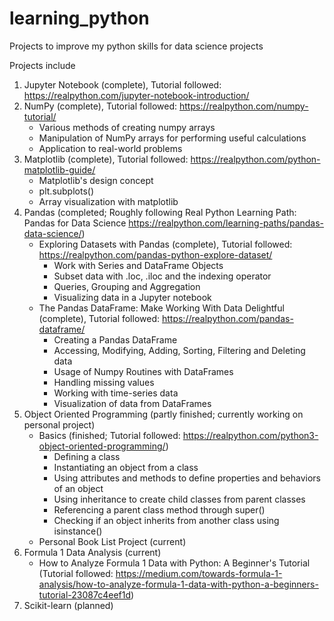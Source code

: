 # learning_python
Projects to improve my python skills for data science projects

Projects include 

1. Jupyter Notebook (complete), Tutorial followed: https://realpython.com/jupyter-notebook-introduction/
2. NumPy (complete), Tutorial followed: https://realpython.com/numpy-tutorial/
    * Various methods of creating numpy arrays
    * Manipulation of NumPy arrays for performing useful calculations
    * Application to real-world problems
3. Matplotlib (complete), Tutorial followed: https://realpython.com/python-matplotlib-guide/
   * Matplotlib's design concept
   * plt.subplots()
   * Array visualization with matplotlib
4. Pandas (completed; Roughly following Real Python Learning Path: Pandas for Data Science https://realpython.com/learning-paths/pandas-data-science/)
   * Exploring Datasets with Pandas (complete), Tutorial followed: https://realpython.com/pandas-python-explore-dataset/
     * Work with Series and DataFrame Objects
     * Subset data with .loc, .iloc and the indexing operator
     * Queries, Grouping and Aggregation
     * Visualizing data in a Jupyter notebook
   * The Pandas DataFrame: Make Working With Data Delightful (complete), Tutorial followed: https://realpython.com/pandas-dataframe/
     * Creating a Pandas DataFrame
     * Accessing, Modifying, Adding, Sorting, Filtering and Deleting data
     * Usage of Numpy Routines with DataFrames
     * Handling missing values
     * Working with time-series data
     * Visualization of data from DataFrames
5. Object Oriented Programming (partly finished; currently working on personal project)
   * Basics (finished; Tutorial followed: https://realpython.com/python3-object-oriented-programming/)
     * Defining a class
     * Instantiating an object from a class
     * Using attributes and methods to define properties and behaviors of an object
     * Using inheritance to create child classes from parent classes
     * Referencing a parent class method through super()
     * Checking if an object inherits from another class using isinstance()
   * Personal Book List Project (current)
6. Formula 1 Data Analysis (current)
   * How to Analyze Formula 1 Data with Python: A Beginner's Tutorial (Tutorial followed: https://medium.com/towards-formula-1-analysis/how-to-analyze-formula-1-data-with-python-a-beginners-tutorial-23087c4eef1d)
7. Scikit-learn (planned)

